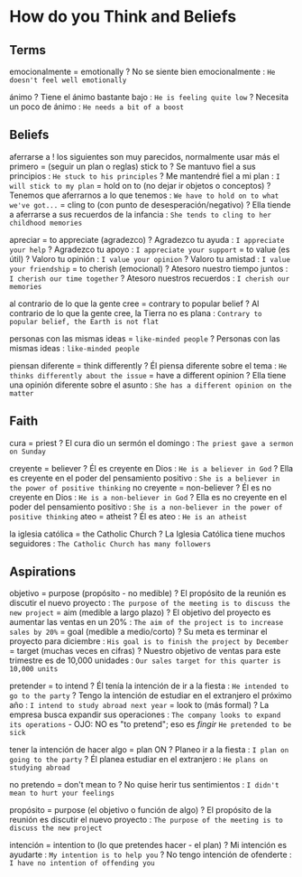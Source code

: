 # How do you Think and Beliefs

## Terms

emocionalmente = emotionally
    ? No se siente bien emocionalmente : `He doesn't feel well emotionally`

ánimo
    ? Tiene el ánimo bastante bajo : `He is feeling quite low`
    ? Necesita un poco de ánimo : `He needs a bit of a boost`

## Beliefs

aferrarse a
    ! los siguientes son muy parecidos, normalmente usar más el primero
    = (seguir un plan o reglas) stick to
    ? Se mantuvo fiel a sus principios : `He stuck to his principles`
    ? Me mantendré fiel a mi plan : `I will stick to my plan`
    = hold on to (no dejar ir objetos o conceptos)
    ? Tenemos que aferrarnos a lo que tenemos : `We have to hold on to what we've got...`
    = cling to (con punto de desesperación/negativo)
    ? Ella tiende a aferrarse a sus recuerdos de la infancia : `She tends to cling to her childhood memories`

apreciar
    = to appreciate (agradezco)
    ? Agradezco tu ayuda : `I appreciate your help`
    ? Agradezco tu apoyo : `I appreciate your support`
    = to value (es útil)
    ? Valoro tu opinión : `I value your opinion`
    ? Valoro tu amistad : `I value your friendship`
    = to cherish (emocional)
    ? Atesoro nuestro tiempo juntos : `I cherish our time together`
    ? Atesoro nuestros recuerdos : `I cherish our memories`

al contrario de lo que la gente cree
    = contrary to popular belief
    ? Al contrario de lo que la gente cree, la Tierra no es plana : `Contrary to popular belief, the Earth is not flat`

personas con las mismas ideas = `like-minded people`
    ? Personas con las mismas ideas : `like-minded people`

piensan diferente
    = think differently
    ? Él piensa diferente sobre el tema : `He thinks differently about the issue`
    = have a different opinion
    ? Ella tiene una opinión diferente sobre el asunto : `She has a different opinion on the matter`

## Faith

cura = priest
    ? El cura dio un sermón el domingo : `The priest gave a sermon on Sunday`

creyente = believer
    ? Él es creyente en Dios : `He is a believer in God`
    ? Ella es creyente en el poder del pensamiento positivo : `She is a believer in the power of positive thinking`
no creyente = non-believer
    ? Él es no creyente en Dios : `He is a non-believer in God`
    ? Ella es no creyente en el poder del pensamiento positivo : `She is a non-believer in the power of positive thinking`
ateo = atheist
    ? Él es ateo : `He is an atheist`

la iglesia católica = the Catholic Church
    ? La Iglesia Católica tiene muchos seguidores : `The Catholic Church has many followers`


## Aspirations

objetivo
    = purpose (propósito - no medible)
    ? El propósito de la reunión es discutir el nuevo proyecto : `The purpose of the meeting is to discuss the new project`
    = aim (medible a largo plazo)
    ? El objetivo del proyecto es aumentar las ventas en un 20% : `The aim of the project is to increase sales by 20%`
    = goal (medible a medio/corto)
    ? Su meta es terminar el proyecto para diciembre : `His goal is to finish the project by December`
    = target (muchas veces en cifras)
    ? Nuestro objetivo de ventas para este trimestre es de 10,000 unidades : `Our sales target for this quarter is 10,000 units`

pretender
    = to intend
    ? Él tenía la intención de ir a la fiesta : `He intended to go to the party`
    ? Tengo la intención de estudiar en el extranjero el próximo año : `I intend to study abroad next year`
    = look to (más formal)
    ? La empresa busca expandir sus operaciones : `The company looks to expand its operations`
        - OJO: NO es "to pretend"; eso es _fingir_ `He pretended to be sick`

tener la intención de hacer algo = plan ON <ing>
    ? Planeo ir a la fiesta : `I plan on going to the party`
    ? Él planea estudiar en el extranjero : `He plans on studying abroad`

no pretendo
    = don't mean to <base>
    ? No quise herir tus sentimientos : `I didn't mean to hurt your feelings`

propósito
    = purpose (el objetivo o función de algo)
    ? El propósito de la reunión es discutir el nuevo proyecto : `The purpose of the meeting is to discuss the new project`

intención
    = intention to (lo que pretendes hacer - el plan)
    ? Mi intención es ayudarte : `My intention is to help you`
    ? No tengo intención de ofenderte : `I have no intention of offending you`
